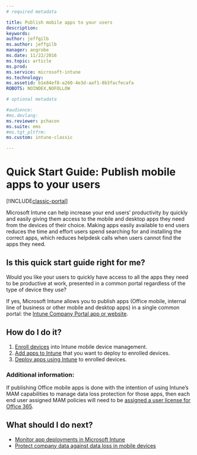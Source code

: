 ```yaml
---
# required metadata

title: Publish mobile apps to your users 
description:
keywords:
author: jeffgilb
ms.author: jeffgilb
manager: angrobe
ms.date: 11/22/2016
ms.topic: article
ms.prod:
ms.service: microsoft-intune
ms.technology:
ms.assetid: b1e84ef8-a260-4e3d-aaf1-8b3facfecafa
ROBOTS: NOINDEX,NOFOLLOW

# optional metadata

#audience:
#ms.devlang:
ms.reviewer: pchacon
ms.suite: ems
#ms.tgt_pltfrm:
ms.custom: intune-classic

---
```


# Quick Start Guide: Publish mobile apps to your users

[!INCLUDE[classic-portal](../includes/classic-portal.md)]

Microsoft Intune can help increase your end users’ productivity by quickly and easily giving them access to the mobile and desktop apps they need from the devices of their choice. Making apps easily available to end users reduces the time and effort users spend searching for and installing the correct apps, which reduces helpdesk calls when users cannot find the apps they need.   

## Is this quick start guide right for me?
Would you like your users to quickly have access to all the apps they need to be productive at work, presented in a common portal regardless of the type of device they use?

If yes, Microsoft Intune allows you to publish apps (Office mobile, internal line of business or other mobile and desktop apps) in a single common portal: the [Intune Company Portal app or website](/intune-user-help/company-portal-frequently-asked-questions).

## How do I do it?
1.	[Enroll devices](/intune-classic/deploy-use/enroll-devices-in-microsoft-intune) into Intune mobile device management.
2.	[Add apps to Intune](/intune-classic/deploy-use/add-apps-for-mobile-devices-in-microsoft-intune) that you want to deploy to enrolled devices.
3.	[Deploy apps using Intune](/intune-classic/deploy-use/deploy-apps) to enrolled devices.

### Additional information:
If publishing Office mobile apps is done with the intention of using Intune’s MAM capabilities to manage data loss protection for those apps, then each end user assigned MAM policies will need to be [assigned a user license for Office 365](https://support.office.com/article/Assign-or-remove-licenses-for-Office-365-for-business-997596b5-4173-4627-b915-36abac6786dc).

## What should I do next?
- [Monitor app deployments in Microsoft Intune](/intune-classic/deploy-use/monitor-apps-in-microsoft-intune)
- [Protect company data against data loss in mobile devices](/intune-classic/deploy-use/protect-app-data-using-mobile-app-management-policies-with-microsoft-intune)
